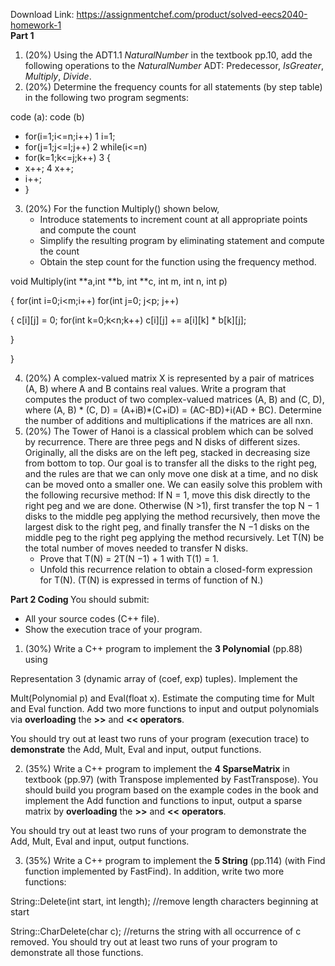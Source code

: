 Download Link: https://assignmentchef.com/product/solved-eecs2040-homework-1
<br>
<strong>Part 1</strong>

<ol>

 <li>(20%) Using the ADT1.1 <em>NaturalNumber</em> in the textbook pp.10, add the following operations to the <em>NaturalNumber</em> ADT: Predecessor, <em>IsGreater</em>, <em>Multiply</em>, <em>Divide</em>.</li>

 <li>(20%) Determine the frequency counts for all statements (by step table) in the following two program segments:</li>

</ol>

code (a):                           code (b)

<ul>

 <li>for(i=1;i&lt;=n;i++)                                     1  i=1;</li>

 <li>for(j=1;j&lt;=I;j++)                                     2  while(i&lt;=n)</li>

 <li>for(k=1;k&lt;=j;k++)                         3  {</li>

 <li>x++;                                                        4    x++;</li>

 <li>i++;</li>

 <li>}</li>

</ul>

<ol start="3">

 <li>(20%) For the function Multiply() shown below,

  <ul>

   <li>Introduce statements to increment count at all appropriate points and compute the count</li>

   <li>Simplify the resulting program by eliminating statement and compute the count</li>

   <li>Obtain the step count for the function using the frequency method.</li>

  </ul></li>

</ol>




void Multiply(int **a,int **b, int **c, int m, int n, int p)

{   for(int i=0;i&lt;m;i++)     for(int j=0; j&lt;p; j++)

{       c[i][j] = 0;       for(int k=0;k&lt;n;k++)        c[i][j] += a[i][k] * b[k][j];

}

}




<ol start="4">

 <li>(20%) A complex-valued matrix X is represented by a pair of matrices (A, B) where A and B contains real values. Write a program that computes the product of two complex-valued matrices (A, B) and (C, D), where (A, B) * (C, D) = (A+iB)*(C+iD) = (AC-BD)+i(AD + BC). Determine the number of additions and multiplications if the matrices are all nxn.</li>

 <li>(20%) The Tower of Hanoi is a classical problem which can be solved by recurrence. There are three pegs and N disks of different sizes. Originally, all the disks are on the left peg, stacked in decreasing size from bottom to top. Our goal is to transfer all the disks to the right peg, and the rules are that we can only move one disk at a time, and no disk can be moved onto a smaller one. We can easily solve this problem with the following recursive method: If N = 1, move this disk directly to the right peg and we are done. Otherwise (N &gt;1), first transfer the top N − 1 disks to the middle peg applying the method recursively, then move the largest disk to the right peg, and finally transfer the N −1 disks on the middle peg to the right peg applying the method recursively. Let T(N) be the total number of moves needed to transfer N disks.

  <ul>

   <li>Prove that T(N) = 2T(N −1) + 1 with T(1) = 1.</li>

   <li>Unfold this recurrence relation to obtain a closed-form expression for T(N). (T(N) is expressed in terms of function of N.)</li>

  </ul></li>

</ol>










<strong>Part 2 Coding </strong>You should submit:

<ul>

 <li>All your source codes (C++ file).</li>

 <li>Show the execution trace of your program.</li>

</ul>




<ol>

 <li>(30%) Write a C++ program to implement the <strong>3 Polynomial</strong> (pp.88) using</li>

</ol>

Representation 3 (dynamic array of (coef, exp) tuples). Implement the

Mult(Polynomial p) and Eval(float x). Estimate the computing time for Mult and Eval function. Add two more functions to input and output polynomials via <strong>overloading</strong> the <strong>&gt;&gt;</strong> and <strong>&lt;&lt; operators</strong>.

You should try out at least two runs of your program (execution trace) to <strong>demonstrate</strong> the Add, Mult, Eval and input, output functions.

<ol start="2">

 <li>(35%) Write a C++ program to implement the <strong>4 SparseMatrix</strong> in textbook (pp.97) (with Transpose implemented by FastTranspose). You should build you program based on the example codes in the book and implement the Add function and functions to input, output a sparse matrix by <strong>overloading</strong> the <strong>&gt;&gt;</strong> and <strong>&lt;&lt;</strong> <strong>operators</strong>.</li>

</ol>

You should try out at least two runs of your program to demonstrate the Add, Mult, Eval and input, output functions.

<ol start="3">

 <li>(35%) Write a C++ program to implement the <strong>5 String</strong> (pp.114) (with Find function implemented by FastFind). In addition, write two more functions:</li>

</ol>

String::Delete(int start, int length); //remove length characters beginning at start

String::CharDelete(char c); //returns the string with all occurrence of c removed. You should try out at least two runs of your program to demonstrate all those functions.